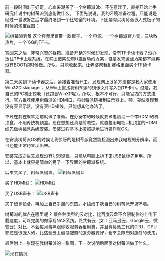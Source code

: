 前一段时间出于好奇，心血来潮买了一个树莓派3b。不在意淫了，直接开始上手研究传说中的树莓派到底能做什么。
下面先说说，我的环境准备过程。只能说是经过一番波折之后才最终凑到一个比较全的环境。下图是购买树莓派嵌入式板子的时候的淘宝截图：

![树莓派套餐](https://upload-images.jianshu.io/upload_images/2454595-f21e3157bebe2a7e.png?imageMogr2/auto-orient/strip%7CimageView2/2/w/1240)
这个套餐里面带一款板子，一个电源，一个树莓派官方壳，三块散热片，一个16G的TF卡。

寄回来之后，非常兴奋的拆箱。准备开整的时候却发现，没有TF卡读卡器？没办法往TF卡上烧系统。在网上搜索使用U盘启动的方案，但是发现这些方案都不能再没有BOOT的时候做。所以，只能收起来，让老婆帮我到赛格里面买个TF读卡器。

第二天买到TF读卡器之后，紧接着准备开工。发现网上很多方法都是教大家使用Win32DiskImager，从Win上直接将树莓派的镜像文件写入到TF卡中。但是，我自己的PC机比较老（还跑着WinXP呢）。所以，根本不可行，只能官方的方式进行。官方推荐使用树莓派的HDMI口，将树莓派链接到显示器上。额，突然发现我没有买显示器，没有买HDMI线。只能想其他办法了。

不过在我在很早之前就做了准备。在办宽带的时候就要求电信给一个带HDMI的机顶盒，不用传统机顶盒。现在想想还真是前瞻性。就直接用电视+机顶盒的HDMI线先做树莓派系统安装。安装过程基本上按照提示进行操作就OK。

在安装树莓派OS的时候让我惊讶的是树莓派竟然能检测出来我电视的分辨率，而且还能正常的显示出来。

安装完成之后又发现没有USB键盘，只能从电脑上拆下来USB鼠标先用用。所以，基本上就只是简单的用了一下界面的树莓派系统。

后来又买了，树莓派键盘，
![树莓派键盘](https://upload-images.jianshu.io/upload_images/2454595-b04a940544acebd0.png?imageMogr2/auto-orient/strip%7CimageView2/2/w/1240)

买了HDMI线：
![HDMI线](https://upload-images.jianshu.io/upload_images/2454595-125a9a8e3ea6cd04.png?imageMogr2/auto-orient/strip%7CimageView2/2/w/1240)

买了USB声卡：
![USB声卡](https://upload-images.jianshu.io/upload_images/2454595-e9563858dfcf2e7a.png?imageMogr2/auto-orient/strip%7CimageView2/2/w/1240)

买了很多设备，再加上自己手里的东西。才组成了我自己的树莓派开发环境。

树莓派的优点在哪里呢？
跟各种类型的云对比，比百度云盘不会限制你的上传下载速度，可以完美的做家用NAS系统。跟共有云（如：亚马逊云，Google云，微软云）对比，不会每月每年跟你收服务器租用费，并且树莓派三代的CPU，GPU都还是很强大的，比这些云上最低配置的服务器要好，也不会限制对服务的使用。

最后附上一张现在我树莓派的一张图，下一次说明后面我对树莓派做了什么。

![现在情况](https://upload-images.jianshu.io/upload_images/2454595-69589289125d22fd.jpg?imageMogr2/auto-orient/strip%7CimageView2/2/w/1240)


